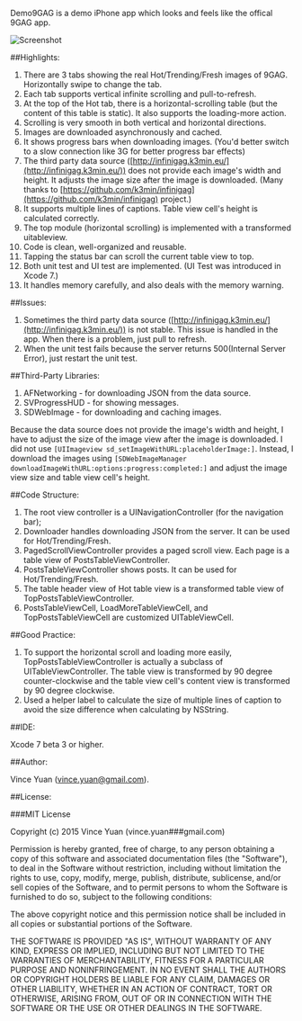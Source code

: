 Demo9GAG is a demo iPhone app which looks and feels like the offical 9GAG app. 

![Screenshot](https://github.com/vinceyuan/Demo9GAG/raw/master/ScreenShot.png)

##Highlights:

1. There are 3 tabs showing the real Hot/Trending/Fresh images of 9GAG. Horizontally swipe to change the tab.
2. Each tab supports vertical infinite scrolling and pull-to-refresh.
3. At the top of the Hot tab, there is a horizontal-scrolling table (but the content of this table is static). It also supports the loading-more action.
4. Scrolling is very smooth in both vertical and horizontal directions.
5. Images are downloaded asynchronously and cached.
6. It shows progress bars when downloading images. (You'd better switch to a slow connection like 3G for better progress bar effects)
7. The third party data source ([http://infinigag.k3min.eu/](http://infinigag.k3min.eu/)) does not provide each image's width and height. It adjusts the image size after the image is downloaded. (Many thanks to [https://github.com/k3min/infinigag](https://github.com/k3min/infinigag) project.)
8. It supports multiple lines of captions. Table view cell's height is calculated correctly.
9. The top module (horizontal scrolling) is implemented with a transformed uitableview.
10. Code is clean, well-organized and reusable.
11. Tapping the status bar can scroll the current table view to top.
12. Both unit test and UI test are implemented. (UI Test was introduced in Xcode 7.)
13. It handles memory carefully, and also deals with the memory warning.

##Issues:

1. Sometimes the third party data source ([http://infinigag.k3min.eu/](http://infinigag.k3min.eu/)) is not stable. This issue is handled in the app. When there is a problem, just pull to refresh. 
2. When the unit test fails because the server returns 500(Internal Server Error), just restart the unit test.

##Third-Party Libraries:

1. AFNetworking - for downloading JSON from the data source.
2. SVProgressHUD - for showing messages.
3. SDWebImage - for downloading and caching images.

Because the data source does not provide the image's width and height, I have to adjust the size of the image view after the image is downloaded. I did not use `[UIImageview sd_setImageWithURL:placeholderImage:]`. Instead, I download the images using `[SDWebImageManager downloadImageWithURL:options:progress:completed:]` and adjust the image view size and table view cell's height.

##Code Structure:

1. The root view controller is a UINavigationController (for the navigation bar);
2. Downloader handles downloading JSON from the server. It can be used for Hot/Trending/Fresh.
3. PagedScrollViewController provides a paged scroll view. Each page is a table view of PostsTableViewController.
4. PostsTableViewController shows posts. It can be used for Hot/Trending/Fresh.
5. The table header view of Hot table view is a transformed table view of TopPostsTableViewController. 
6. PostsTableViewCell, LoadMoreTableViewCell, and TopPostsTableViewCell are customized UITableViewCell.

##Good Practice:

1. To support the horizontal scroll and loading more easily, TopPostsTableViewController is actually a subclass of UITableViewController. The table view is transformed by 90 degree counter-clockwise and the table view cell's content view is transformed by 90 degree clockwise.
2. Used a helper label to calculate the size of multiple lines of caption to avoid the size difference when calculating by NSString.

##IDE:

Xcode 7 beta 3 or higher.

##Author:

Vince Yuan (vince.yuan@gmail.com). 

##License:

###MIT License

Copyright (c) 2015 Vince Yuan (vince.yuan###gmail.com)

Permission is hereby granted, free of charge, to any person obtaining a copy
of this software and associated documentation files (the "Software"), to deal
in the Software without restriction, including without limitation the rights
to use, copy, modify, merge, publish, distribute, sublicense, and/or sell
copies of the Software, and to permit persons to whom the Software is
furnished to do so, subject to the following conditions:

The above copyright notice and this permission notice shall be included in
all copies or substantial portions of the Software.

THE SOFTWARE IS PROVIDED "AS IS", WITHOUT WARRANTY OF ANY KIND, EXPRESS OR
IMPLIED, INCLUDING BUT NOT LIMITED TO THE WARRANTIES OF MERCHANTABILITY,
FITNESS FOR A PARTICULAR PURPOSE AND NONINFRINGEMENT. IN NO EVENT SHALL THE
AUTHORS OR COPYRIGHT HOLDERS BE LIABLE FOR ANY CLAIM, DAMAGES OR OTHER
LIABILITY, WHETHER IN AN ACTION OF CONTRACT, TORT OR OTHERWISE, ARISING FROM,
OUT OF OR IN CONNECTION WITH THE SOFTWARE OR THE USE OR OTHER DEALINGS IN
THE SOFTWARE.